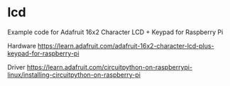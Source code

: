 # lcd
Example code for Adafruit 16x2 Character LCD + Keypad for Raspberry Pi

Hardware
https://learn.adafruit.com/adafruit-16x2-character-lcd-plus-keypad-for-raspberry-pi

Driver
https://learn.adafruit.com/circuitpython-on-raspberrypi-linux/installing-circuitpython-on-raspberry-pi